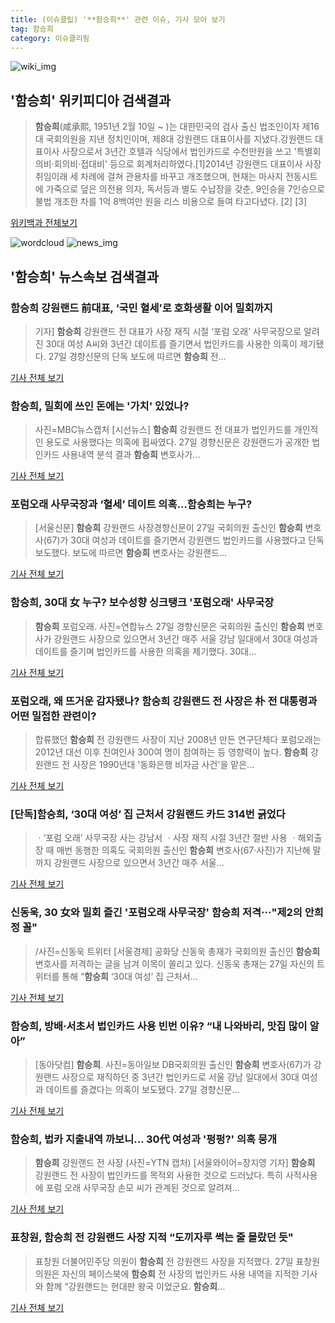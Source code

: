 ```yaml
---
title: (이슈클립) '**함승희**' 관련 이슈, 기사 모아 보기
tag: 함승희
category: 이슈클리핑
---
```

![wiki_img](https://user-images.githubusercontent.com/42597476/44503234-41136a80-a6d0-11e8-9071-6fc6418eafe4.png)
## **'**함승희**'** 위키피디아 검색결과
>**함승희**(咸承熙, 1951년 2월 10일 ~ )는 대한민국의 검사 출신 법조인이자 제16대 국회의원을 지낸 정치인이며, 제8대 강원랜드 대표이사를 지냈다.강원랜드 대표이사 사장으로서 3년간 호텔과 식당에서 법인카드로 수천만원을 쓰고 '특별회의비·회의비·접대비' 등으로 회계처리하였다.[1]2014년 강원랜드 대표이사 사장 취임이래 세 차례에 걸쳐 관용차를 바꾸고 개조했으며, 현재는 마사지 전동시트에 가죽으로 덮은 의전용 의자, 독서등과 별도 수납장을 갖춘, 9인승을 7인승으로 불법 개조한 차를 1억 8백여만 원을 리스 비용으로 들여 타고다녔다. [2] [3]

<a href="https://ko.wikipedia.org/wiki/함승희" target="_blank">위키백과 전체보기</a>

![wordcloud](https://s3.ap-northeast-2.amazonaws.com/lyrics101-wordcloud/2018-08-27-1535338035.png)
![news_img](https://user-images.githubusercontent.com/42597476/44507050-1206f400-a6e4-11e8-8d98-7ffbfebb353f.png)
## **'**함승희**'** 뉴스속보 검색결과
### **함승희** 강원랜드 前대표, ‘국민 혈세’로 호화생활 이어 밀회까지

>기자] **함승희** 강원랜드 전 대표가 사장 재직 시절 ‘포럼 오래’ 사무국장으로 알려진 30대 여성 A씨와 3년간 데이트를 즐기면서 법인카드를 사용한 의혹이 제기됐다. 27일 경향신문의 단독 보도에 따르면 **함승희** 전...

<a href="http://biz.heraldcorp.com/culture/view.php?ud=201808270854353952667_1" target="_blank">기사 전체 보기</a>

### **함승희**, 밀회에 쓰인 돈에는 '가치' 있었나?

>사진=MBC뉴스캡처 [시선뉴스] **함승희** 강원랜드 전 대표가 법인카드를 개인적인 용도로 사용했다는 의혹에 휩싸였다. 27일 경향신문은 강원랜드가 공개한 법인카드 사용내역 분석 결과 **함승희** 변호사가...

<a href="http://www.sisunnews.co.kr/news/articleView.html?idxno=89021" target="_blank">기사 전체 보기</a>

### 포럼오래 사무국장과 ‘혈세’ 데이트 의혹…**함승희**는 누구?

>[서울신문] **함승희** 강원랜드 사장경향신문이 27일 국회의원 출신인 **함승희** 변호사(67)가 30대 여성과 데이트를 즐기면서 강원랜드 법인카드를 사용했다고 단독보도했다. 보도에 따르면 **함승희** 변호사는 강원랜드...

<a href="http://www.seoul.co.kr/news/newsView.php?id=20180827500029&wlog_tag3=naver" target="_blank">기사 전체 보기</a>

### **함승희**, 30대 女 누구? 보수성향 싱크탱크 '포럼오래' 사무국장

>**함승희** 포럼오래. 사진=연합뉴스 27일 경향신문은 국회의원 출신인 **함승희** 변호사가 강원랜드 사장으로 있으면서 3년간 매주 서울 강남 일대에서 30대 여성과 데이트를 즐기며 법인카드를 사용한 의혹을 제기했다. 30대...

<a href="http://news20.busan.com/controller/newsController.jsp?newsId=20180827000016" target="_blank">기사 전체 보기</a>

### 포럼오래, 왜 뜨거운 감자됐나? **함승희** 강원랜드 전 사장은 朴 전 대통령과 어떤 밀접한 관련이?

>합류했던 **함승희** 전 강원랜드 사장이 지난 2008년 만든 연구단체다 포럼오래는 2012년 대선 이후 친여인사 300여 명이 참여하는 등 영향력이 높다.   **함승희** 강원랜드 전 사장은 1990년대 '동화은행 비자금 사건'을 맡은...

<a href="http://www.whitepaper.co.kr/news/articleView.html?idxno=111381" target="_blank">기사 전체 보기</a>

### [단독]**함승희**, ‘30대 여성’ 집 근처서 강원랜드 카드 314번 긁었다

>ㆍ‘포럼 오래’ 사무국장 사는 강남서 ㆍ사장 재직 시절 3년간 절반 사용 ㆍ해외출장 때 매번 동행한 의혹도 국회의원 출신인 **함승희** 변호사(67·사진)가 지난해 말까지 강원랜드 사장으로 있으면서 3년간 매주 서울...

<a href="http://news.khan.co.kr/kh_news/khan_art_view.html?artid=201808270600025&code=940100" target="_blank">기사 전체 보기</a>

### 신동욱, 30 女와 밀회 즐긴 '포럼오래 사무국장' **함승희** 저격···"제2의 안희정 꼴"

>/사진=신동욱 트위터 [서울경제] 공화당 신동욱 총재가 국회의원 출신인 **함승희** 변호사를 저격하는 글을 남겨 이목이 쏠리고 있다. 신동욱 총재는 27일 자신의 트위터를 통해 “**함승희** ‘30대 여성’ 집 근처서...

<a href="http://www.sedaily.com/NewsView/1S3IU6JLD7" target="_blank">기사 전체 보기</a>

### **함승희**, 방배·서초서 법인카드 사용 빈번 이유? “내 나와바리, 맛집 많이 알아”

>[동아닷컴] **함승희**. 사진=동아일보 DB국회의원 출신인 **함승희** 변호사(67)가 강원랜드 사장으로 재직하던 중 3년간 법인카드로 서울 강남 일대에서 30대 여성과 데이트를 즐겼다는 의혹이 보도됐다. 27일 경향신문...

<a href="http://news.donga.com/3/all/20180827/91692364/2" target="_blank">기사 전체 보기</a>

### **함승희**, 법카 지출내역 까보니… 30代 여성과 '펑펑?' 의혹 뭉개

>**함승희** 강원랜드 전 사장 (사진=YTN 캡처) [서울와이어=장지영 기자] **함승희** 강원랜드 전 사장이 법인카드를 목적외 사용한 것으로 드러났다. 특히 사적사용에 포럼 오래 사무국장 손모 씨가 관계된 것으로 알려져...

<a href="http://www.seoulwire.com/news/articleView.html?idxno=24063" target="_blank">기사 전체 보기</a>

### 표창원, **함승희** 전 강원랜드 사장 지적 “도끼자루 썩는 줄 몰랐던 듯"

>표창원 더불어민주당 의원이 **함승희** 전 강원랜드 사장을 지적했다. 27일 표창원 의원은 자신의 페이스북에 **함승희** 전 사장의 법인카드 사용 내역을 지적한 기사와 함께 “강원랜드는 현대판 왕국 이었군요. **함승희**...

<a href="http://news.mtn.co.kr/newscenter/news_viewer.mtn?gidx=2018082711363731379" target="_blank">기사 전체 보기</a>


